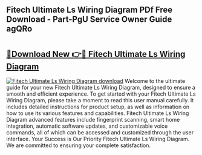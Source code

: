 ## Fitech Ultimate Ls Wiring Diagram PDf Free Download - Part-PgU Service Owner Guide agQRo

# <h2><a href="http://dfi3xm2.blite.top/?on=Fitech+Ultimate+Ls+Wiring+Diagram">🔗Download New 👉🔴 Fitech Ultimate Ls Wiring Diagram</a></h2>

[![Fitech Ultimate Ls Wiring Diagram download](https://i.imgur.com/lujVjoI.png)](http://dfi3xm2.blite.top/?on=Fitech+Ultimate+Ls+Wiring+Diagram)
Welcome to the ultimate guide for your new Fitech Ultimate Ls Wiring Diagram, designed to ensure a smooth and efficient experience. To get started with your Fitech Ultimate Ls Wiring Diagram, please take a moment to read this user manual carefully. It includes detailed instructions for product setup, as well as information on how to use its various features and capabilities. Fitech Ultimate Ls Wiring Diagram advanced features include fingerprint scanning, smart home integration, automatic software updates, and customizable voice commands, all of which can be accessed and customized through the user interface. Your Success is Our Priority Fitech Ultimate Ls Wiring Diagram. We are committed to ensuring your complete satisfaction.
